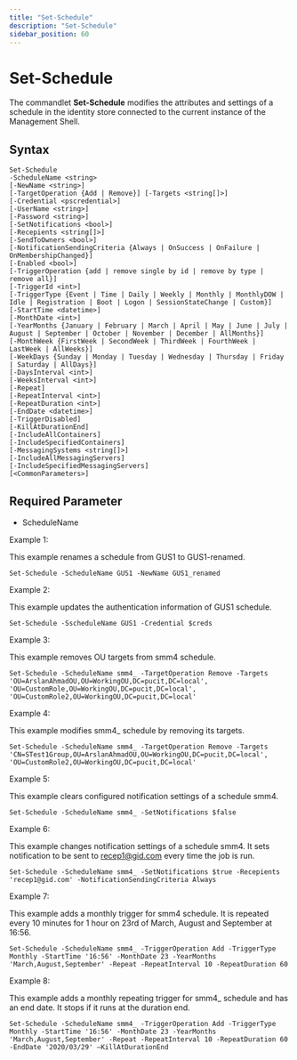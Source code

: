 ```yaml
---
title: "Set-Schedule"
description: "Set-Schedule"
sidebar_position: 60
---
```


# Set-Schedule

The commandlet **Set-Schedule** modifies the attributes and settings of a schedule in the identity
store connected to the current instance of the Management Shell.

## Syntax

```
Set-Schedule
-ScheduleName <string>
[-NewName <string>]
[-TargetOperation {Add | Remove}] [-Targets <string[]>]
[-Credential <pscredential>]
[-UserName <string>]
[-Password <string>]
[-SetNotifications <bool>]
[-Recepients <string[]>]
[-SendToOwners <bool>]
[-NotificationSendingCriteria {Always | OnSuccess | OnFailure | OnMembershipChanged}]
[-Enabled <bool>]
[-TriggerOperation {add | remove single by id | remove by type | remove all}]
[-TriggerId <int>]
[-TriggerType {Event | Time | Daily | Weekly | Monthly | MonthlyDOW | Idle | Registration | Boot | Logon | SessionStateChange | Custom}]
[-StartTime <datetime>]
[-MonthDate <int>]
[-YearMonths {January | February | March | April | May | June | July | August | September | October | November | December | AllMonths}]
[-MonthWeek {FirstWeek | SecondWeek | ThirdWeek | FourthWeek | LastWeek | AllWeeks}]
[-WeekDays {Sunday | Monday | Tuesday | Wednesday | Thursday | Friday | Saturday | AllDays}]
[-DaysInterval <int>]
[-WeeksInterval <int>]
[-Repeat]
[-RepeatInterval <int>]
[-RepeatDuration <int>]
[-EndDate <datetime>]
[-TriggerDisabled]
[-KillAtDurationEnd]
[-IncludeAllContainers]
[-IncludeSpecifiedContainers]
[-MessagingSystems <string[]>]
[-IncludeAllMessagingServers]
[-IncludeSpecifiedMessagingServers]
[<CommonParameters>]
```

## Required Parameter

- ScheduleName

Example 1:

This example renames a schedule from GUS1 to GUS1-renamed.

```
Set-Schedule -ScheduleName GUS1 -NewName GUS1_renamed
```

Example 2:

This example updates the authentication information of GUS1 schedule.

```
Set-Schedule -SscheduleName GUS1 -Credential $creds
```

Example 3:

This example removes OU targets from smm4 schedule.

```
Set-Schedule -ScheduleName smm4_ -TargetOperation Remove -Targets 'OU=ArslanAhmadOU,OU=WorkingOU,DC=pucit,DC=local', 'OU=CustomRole,OU=WorkingOU,DC=pucit,DC=local', 'OU=CustomRole2,OU=WorkingOU,DC=pucit,DC=local'
```

Example 4:

This example modifies smm4_ schedule by removing its targets.

```
Set-Schedule -ScheduleName smm4_ -TargetOperation Remove -Targets 'CN=STest1Group,OU=ArslanAhmadOU,OU=WorkingOU,DC=pucit,DC=local', 'OU=CustomRole2,OU=WorkingOU,DC=pucit,DC=local'
```

Example 5:

This example clears configured notification settings of a schedule smm4.

```
Set-Schedule -ScheduleName smm4_ -SetNotifications $false
```

Example 6:

This example changes notification settings of a schedule smm4. It sets notification to be sent to
recep1@gid.com every time the job is run.

```
Set-Schedule -ScheduleName smm4_ -SetNotifications $true -Recepients 'recep1@gid.com' -NotificationSendingCriteria Always
```

Example 7:

This example adds a monthly trigger for smm4 schedule. It is repeated every 10 minutes for 1 hour on
23rd of March, August and September at 16:56.

```
Set-Schedule -ScheduleName smm4_ -TriggerOperation Add -TriggerType Monthly -StartTime '16:56' -MonthDate 23 -YearMonths 'March,August,September' -Repeat -RepeatInterval 10 -RepeatDuration 60
```

Example 8:

This example adds a monthly repeating trigger for smm4_ schedule and has an end date. It stops if
it runs at the duration end.

```
Set-Schedule -ScheduleName smm4_ -TriggerOperation Add -TriggerType Monthly -StartTime '16:56' -MonthDate 23 -YearMonths 'March,August,September' -Repeat -RepeatInterval 10 -RepeatDuration 60 -EndDate '2020/03/29' –KillAtDurationEnd
```
